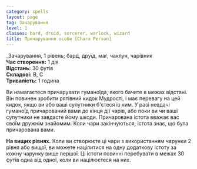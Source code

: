 ```yaml
---
category: spells
layout: page
tag: Зачарування
level: 1
classes: bard, druid, sorcerer, warlock, wizard
title: Причарування особи [Charm Person]
---
```


_Зачарування, 1 рівень; бард, друїд, маг, чаклун, чарівник   
**Час створення:** 1 дія    
**Відстань:** 30 футів    
**Складові:** В, С    
**Тривалість:** 1 година    

Ви намагаєтеся причарувати гуманоїда, якого бачите в межах відстані. Він повинен зробити рятівний кидок Мудрості, і має перевагу на цей кидок, якщо ви або ваші супутники б'єтеся із ним. У разі невдачі гуманоїд причарований вами до кінця дії чарів, або поки ви чи ваші супутники не завдасте йому шкоди. Причарована істота вважає вас своїм дружнім знайомим. Коли чари закінчуються, істота знає, що була причарована вами.   

**На вищих рівнях.** Коли ви створюєте ці чари з використанням чарунки 2 рівня або вищої, ви можете націлитися на одну додаткову істоту за кожну чарунку вище першої. Ці істоти повинні перебувати в межах 30 футів одна від одної, коли ви націлюєтеся на них. 
